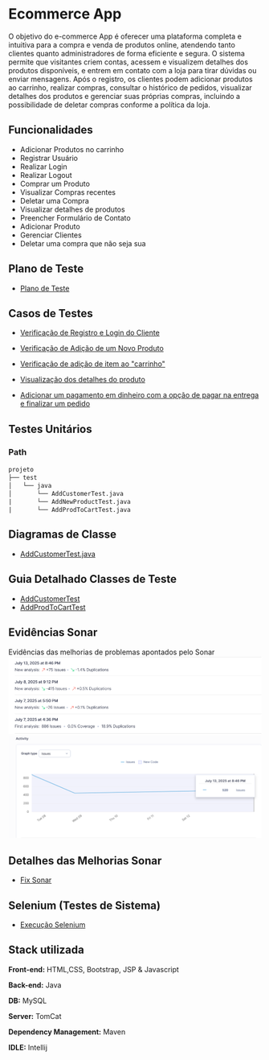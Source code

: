 
# Ecommerce App

O objetivo do e-commerce App é oferecer uma plataforma completa e intuitiva para a compra e venda de produtos online, atendendo tanto clientes quanto administradores de forma eficiente e segura. O sistema permite que visitantes criem contas, acessem e visualizem detalhes dos produtos disponíveis, e entrem em contato com a loja para tirar dúvidas ou enviar mensagens. Após o registro, os clientes podem adicionar produtos ao carrinho, realizar compras, consultar o histórico de pedidos, visualizar detalhes dos produtos e gerenciar suas próprias compras, incluindo a possibilidade de deletar compras conforme a política da loja.

## Funcionalidades

- Adicionar Produtos no carrinho
- Registrar Usuário
- Realizar Login
- Realizar Logout
- Comprar um Produto
- Visualizar Compras recentes
- Deletar uma Compra
- Visualizar detalhes de produtos
- Preencher Formulário de Contato
- Adicionar Produto
- Gerenciar Clientes
- Deletar uma compra que não seja sua




## Plano de Teste
- [Plano de Teste](https://docs.google.com/document/d/1Iq4roJnVg1pyr0kOp4hbxOn9nQsFTtcIsNx82GgtNsU/edit?usp=sharing)


## Casos de Testes
- [Verificação de Registro e Login do Cliente](https://docs.google.com/document/d/1D0CXA5cJf06jZ1IqneT4Cv-6EB-2OaQXYwr8Lp4sgHo/edit?usp=sharing)
- [Verificação de Adição de um Novo Produto](https://docs.google.com/document/d/1joRWYE2tIPf17xQe9yUBcslsZ5TAlI-x4PoXRQNPxrQ/edit?usp=sharing)
- [Verificação de adição de item ao "carrinho"](https://docs.google.com/document/d/e/2PACX-1vRiXSeqF9upLPE8vMwhl3udrIxsjTUHNiDmUqB6Q2QEFhUVt8jY1T_K9PkCQl43LV3f3bnukUN_r6HT/pub)
- [Visualização dos detalhes do produto](https://docs.google.com/document/d/e/2PACX-1vSaOrRfbRXk9mD4TWbu2GyppyJgFEyHu5bA5hPh_1cfgsYkxolSxqJVbkMyrJe1OFe9HX3Ns7NFGmCP/pub)

- [Adicionar um pagamento em dinheiro com a opção de pagar na entrega e finalizar um pedido](https://docs.google.com/document/d/1E_41Txj8uJANZUCJw7R20RmnQptgiBqvcovQkw_CIg4/edit?tab=t.0)


## Testes Unitários
### Path
```
projeto
├── test
│   └── java
│       └── AddCustomerTest.java
|       └── AddNewProductTest.java
|       └── AddProdToCartTest.java

```
## Diagramas de Classe
- [AddCustomerTest.java](https://github.com/vaniacourses/trabalho-Bug_Hunters/blob/main/Diagram/AddCustomerTest.png?raw=true)

## Guia Detalhado Classes de Teste
- [AddCustomerTest](https://github.com/vaniacourses/trabalho-Bug_Hunters/blob/main/guides/AddCustomerTestGuide.md)
- [AddProdToCartTest](https://github.com/vaniacourses/trabalho-Bug_Hunters/blob/main/guides/AddProdToCartTestGuide.md)


## Evidências Sonar
Evidências das melhorias de problemas apontados pelo Sonar 
![sonar_1](https://github.com/vaniacourses/trabalho-Bug_Hunters/blob/main/images/Analise_Sonar.png)
![sonar_2](https://github.com/vaniacourses/trabalho-Bug_Hunters/blob/main/images/sonar_graph.png)

## Detalhes das Melhorias Sonar 
- [Fix Sonar](https://github.com/vaniacourses/trabalho-Bug_Hunters/blob/main/guides/commits-sonar-table.md)

## Selenium (Testes de Sistema)
- [Execução Selenium](https://www.loom.com/share/e8f0f4ed01a44f2b8e61786166ca1fb3?sid=7667d04a-4ebc-4a26-b03d-f60f5cac0a2c)

## Stack utilizada

**Front-end:** HTML,CSS, Bootstrap,  JSP & Javascript

**Back-end:** Java

**DB:** MySQL

**Server:** TomCat

**Dependency Management:** Maven

**IDLE:** Intellij
